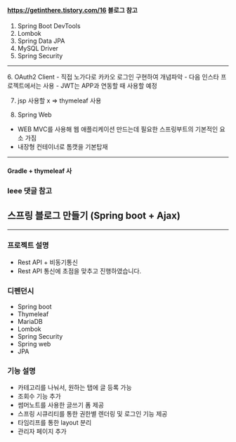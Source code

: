 #### https://getinthere.tistory.com/16 블로그 참고

1. Spring Boot DevTools
2. Lombok
3. Spring Data JPA
4. MySQL Driver
5. Spring Security

<hr/>
6. OAuth2 Client
- 직접 노가다로 카카오 로그인 구현하여 개념파악
- 다음 인스타 프로젝트에서는 사용
- JWT는 APP과 연동할 때 사용할 예정


7. jsp 사용할 x => thymeleaf 사용

8. Spring Web
- WEB MVC를 사용해 웹 애플리케이션 만드는데 필요한 스프링부트의 기본적인 요소 가짐
- 내장형 컨테이너로 톰캣을 기본탑재

<hr/>

#### Gradle + thymeleaf 사
### leee 댓글 참고
## 스프링 블로그 만들기 (Spring boot + Ajax)

<hr/>

### 프로젝트 설명

- Rest API + 비동기통신 
- Rest API 통신에 초점을 맞추고 진행하였습니다.


### 디펜던시

- Spring boot
- Thymeleaf
- MariaDB
- Lombok
- Spring Security
- Spring web
- JPA



### 기능 설명

- 카테고리를 나눠서, 원하는 탭에 글 등록 가능
- 조회수 기능 추가
- 썸머노트를 사용한 글쓰기 폼 제공
- 스프링 시큐리티를 통한 권한별 렌더링 및 로그인 기능 제공
- 타임리프를 통한 layout 분리
- 관리자 페이지 추가
